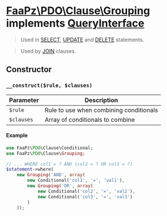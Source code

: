 # [FaaPz\PDO\Clause\Grouping](../../src/Clause/Grouping.php) implements [QueryInterface](../QueryInterface.md)

> Used in [SELECT](../Statement/SELECT.md), [UPDATE](../Statement/Update.md) and [DELETE](../Statement/Delete.md) statements.

> Used by [JOIN](../Clause/Join.md) clauses.

## Constructor

### `__construct($rule, $clauses)`

Parameter     | Description
------------- | -----------------------------------------
`$rule`       | Rule to use when combining conditionals
`$clauses`    | Array of conditionals to combine

#### Example

```php
use FaaPz\PDO\Clause\Conditional;
use FaaPz\PDO\Clause\Grouping;

// ... WHERE col1 = ? AND (col2 = ? OR col3 = ?)
$statement->where(
    new Grouping('AND', array(
        new Conditional('col1', '=', 'val1'),
        new Grouping('OR', array(
            new Conditional('col2', '=', 'val2'),
            new Conditional('col3', '=', 'val3')
        )
    ));
```
